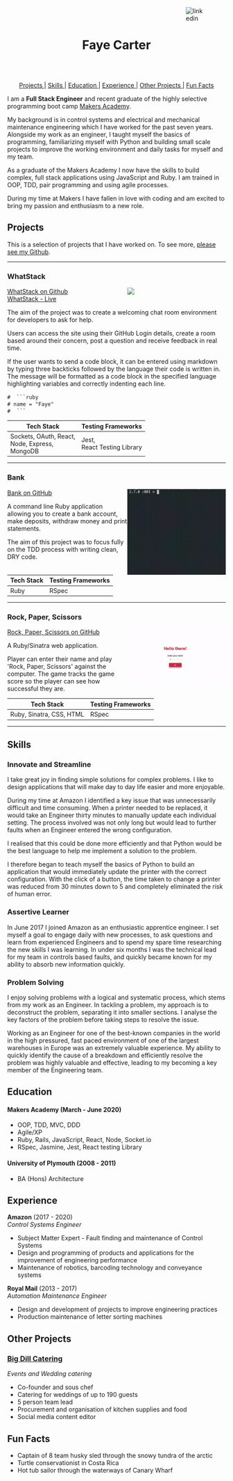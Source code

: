 <a href="https://www.linkedin.com/in/faye-carter-74882bab/">
<img src="https://www.iconfinder.com/data/icons/free-social-icons/67/linkedin_circle_color-512.png" alt="linkedin" hspace="50" height="42" width="42" align="right"></a></p>

<br>

<h1 align="center">
  Faye Carter
</h1>

<div align="center">
<a href="https://sourcerer.io/fayecarter"><img src="https://img.shields.io/badge/Ruby-642%20commits-red.svg" alt=""></a>
<a href="https://sourcerer.io/fayecarter"><img src="https://img.shields.io/badge/JavaScript-288%20commits-yellow.svg" alt=""></a>
<a href="https://sourcerer.io/fayecarter"><img src="https://img.shields.io/badge/HTML-232%20commits-green.svg" alt=""></a>
<a href="https://sourcerer.io/fayecarter"><img src="https://img.shields.io/badge/CSS-333%20commits-blue.svg" alt=""></a>
<a href="https://sourcerer.io/fayecarter"><img src="https://img.shields.io/badge/SQL-300%20commits-purple.svg" alt=""></a>
</div>

<div align="center">

<br>

[Projects ](#projects) |
[Skills ](#skills) |
[Education ](#education) |
[Experience ](#experience) |
[Other Projects ](#experience) |
[Fun Facts ](#hobbies)



</div>

I am a **Full Stack Engineer** and recent graduate of the highly selective programming boot camp [Makers Academy](https://makers.tech/).


My background is in control systems and electrical and mechanical maintenance engineering which I have worked for the past seven years. Alongside my work as an engineer, I taught myself the basics of programming, familiarizing myself with Python and building small scale projects to improve the working environment and daily tasks for myself and my team.

As a graduate of the Makers Academy I now have the skills to build complex, full stack applications using JavaScript and Ruby. I am trained in OOP, TDD, pair programming and using agile processes.

During my time at Makers I have fallen in love with coding and am excited to bring my passion and enthusiasm to a new role.

## Projects

This is a selection of projects that I have worked on. To see more, [please see my Github](https://github.com/FayeCarter?tab=repositories).

---

### WhatStack

<img src="./gifs/WhatStack.gif" width="45%" align="right" >
 
[WhatStack on Github](https://github.com/FayeCarter/WhatStack) <br>
[WhatStack - Live](http://whatstack.herokuapp.com/) 

The aim of the project was to create a welcoming chat room environment for developers to ask for help.

Users can access the site using their GitHub Login details, create a room based around their concern, post a question and receive feedback in real time. 

If the user wants to send a code block, it can be entered using markdown by typing three backticks followed by the language their code is written in. The message will be formatted as a code block in the specified language highlighting variables and correctly indenting each line.

```
#  ```ruby
# name = "Faye"
#  ```
```



| Tech Stack | Testing Frameworks |
| ---------- | ------------------ |
|Sockets, OAuth, React, <br>Node, Express,<br> MongoDB | Jest, <br>React Testing Library |

---

### Bank

<img src="./gifs/Bank.gif" width="45%" align="right" >

[Bank on GitHub](https://github.com/FayeCarter/bank_tech_test)

A command line Ruby application allowing you to create a bank account, make deposits, withdraw money and print statements.

The aim of this project was to focus fully on the TDD process with writing clean, DRY code.

| Tech Stack | Testing Frameworks |
| ---------- | ------------------ |
|    Ruby    |       RSpec        |

---

### Rock, Paper, Scissors

<img src="https://github.com/FayeCarter/rps-challenge/raw/master/supporting/RPS.gif" width="45%" align="right" >

[Rock, Paper, Scissors on GitHub](https://github.com/FayeCarter/rps-challenge)

A Ruby/Sinatra web application.

Player can enter their name and play 'Rock, Paper, Scissors' against the computer. The game tracks the game score so the player can see how successful they are.


| Tech Stack | Testing Frameworks |
| ---------- | ------------------ |
| Ruby, Sinatra, CSS, HTML    |       RSpec        |

---

## Skills

### Innovate and Streamline

I take great joy in finding simple solutions for complex problems. I like to design applications that will make day to day life easier and more enjoyable.

During my time at Amazon I identified a key issue that was unnecessarily difficult and time consuming. When a printer needed to be replaced, it would take an Engineer thirty minutes to manually update each individual setting. The process involved was not only long but would lead to further faults when an Engineer entered the wrong configuration.

I realised that this could be done more efficiently and that Python would be the best language to help me implement a solution to the problem.

I therefore began to teach myself the basics of Python to build an application that would immediately update the printer with the correct configuration. With the click of a button, the time taken to change a printer was reduced from 30 minutes down to 5 and completely eliminated the risk of human error.

### Assertive Learner

In June 2017 I joined Amazon as an enthusiastic apprentice engineer. I set myself a goal to engage daily with new processes, to ask questions and learn from experienced Engineers and to spend my spare time researching the new skills I was learning. In under six months I was the technical lead for my team in controls based faults, and quickly became known for my ability to absorb new information quickly.

### Problem Solving

I enjoy solving problems with a logical and systematic process, which stems from my work as an Engineer. In tackling a problem, my approach is to deconstruct the problem, separating it into smaller sections. I analyse the key factors of the problem before taking steps to resolve the issue.

Working as an Engineer for one of the best-known companies in the world in the high pressured, fast paced environment of one of the largest warehouses in Europe was an extremely valuable experience. My ability to quickly identify the cause of a breakdown and efficiently resolve the problem was highly valuable and effective, leading to my becoming a key member of the Engineering team.


## Education

#### Makers Academy (March - June 2020)

- OOP, TDD, MVC, DDD
- Agile/XP
- Ruby, Rails, JavaScript, React, Node, Socket.io
- RSpec, Jasmine, Jest, React testing Library

#### University of Plymouth (2008 - 2011)

- BA (Hons) Architecture


## Experience

**Amazon** (2017 - 2020)    
*Control Systems Engineer*  
* Subject Matter Expert - Fault finding and maintenance of Control Systems
* Design and programming of products and applications for the improvement of engineering performance
* Maintenance of robotics, barcoding technology and conveyance systems

**Royal Mail** (2013 - 2017)   
*Automation Maintenance Engineer*  
* Design and development of projects to improve engineering practices
* Production maintenance of letter sorting machines

## Other Projects

### [Big Dill Catering](https://www.instagram.com/bigdillcatering/)
*Events and Wedding catering*
- Co-founder and sous chef
- Catering for weddings of up to 190 guests
- 5 person team lead 
- Procurement and organisation of kitchen supplies and food
- Social media content editor

## Fun Facts

* Captain of 8 team husky sled through the snowy tundra of the arctic
* Turtle conservationist in Costa Rica
* Hot tub sailor through the waterways of Canary Wharf
